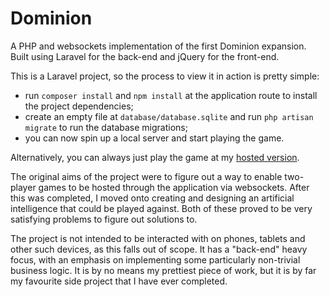 # Dominion
A PHP and websockets implementation of the first Dominion expansion. Built using Laravel for the back-end and jQuery for the front-end.

This is a Laravel project, so the process to view it in action is pretty simple:

- run `composer install` and `npm install` at the application route to install the project dependencies;
- create an empty file at `database/database.sqlite` and run `php artisan migrate` to run the database migrations;
- you can now spin up a local server and start playing the game.

Alternatively, you can always just play the game at my <a href="http://dominion.alecgullon.co.uk">hosted version</a>.

The original aims of the project were to figure out a way to enable two-player games to be hosted through the application via websockets. After this was completed, I moved onto creating and designing an artificial intelligence that could be played against. Both of these proved to be very satisfying problems to figure out solutions to.

The project is not intended to be interacted with on phones, tablets and other such devices, as this falls out of scope. It has a "back-end" heavy focus, with an emphasis on implementing some particularly non-trivial business logic. It is by no means my prettiest piece of work, but it is by far my favourite side project that I have ever completed.
